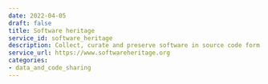 ```yaml
---
date: 2022-04-05
draft: false
title: Software heritage
service_id: software_heritage
description: Collect, curate and preserve software in source code form.
service_url: https://www.softwareheritage.org
categories:
- data_and_code_sharing
---
```



